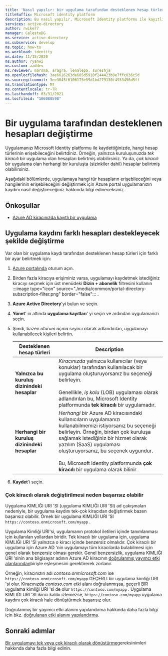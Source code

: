 ```yaml
---
title: 'Nasıl yapılır: bir uygulama tarafından desteklenen hesap türlerini değiştirme | Mavisi'
titleSuffix: Microsoft identity platform
description: Bu nasıl yapılır, Microsoft Identity platformu ile kayıtlı olan bir uygulamayı, uygulamayı veya hangi hesapların erişebileceğini değiştirmek üzere yapılandırırsınız.
services: active-directory
author: rwike77
manager: CelesteDG
ms.service: active-directory
ms.subservice: develop
ms.topic: how-to
ms.workload: identity
ms.date: 11/15/2020
ms.author: ryanwi
ms.custom: aaddev
ms.reviewer: marsma, aragra, lenalepa, sureshja
ms.openlocfilehash: 3ae6616263de605d5910f244423b9e7ffc036c5d
ms.sourcegitcommit: 3ee3045f6106175e59d1bd279130f4933456d5ff
ms.translationtype: MT
ms.contentlocale: tr-TR
ms.lasthandoff: 03/31/2021
ms.locfileid: "106080598"
---
```

# <a name="how-to-modify-the-accounts-supported-by-an-application"></a>Bir uygulama tarafından desteklenen hesapları değiştirme

Uygulamanızı Microsoft Identity platformu ile kaydettiğinizde, hangi hesap türlerinin erişebileceğini belirtdiniz. Örneğin, yalnızca kuruluşunuzda *tek kiracılı* bir uygulama olan hesapları belirtmiş olabilirsiniz. Ya da, *çok kiracılı* bir uygulama olan herhangi bir kuruluşta (sizinkiler dahil) hesaplar belirtmiş olabilirsiniz.

Aşağıdaki bölümlerde, uygulamaya hangi tür hesapların erişebileceğini veya hangilerinin erişebileceğini değiştirmek için Azure portal uygulamanızın kaydını nasıl değiştireceğiniz hakkında bilgi edineceksiniz.

## <a name="prerequisites"></a>Önkoşullar

* [Azure AD kiracınızda kayıtlı bir uygulama](quickstart-register-app.md)

## <a name="change-the-application-registration-to-support-different-accounts"></a>Uygulama kaydını farklı hesapları destekleyecek şekilde değiştirme

Var olan bir uygulama kaydı tarafından desteklenen hesap türleri için farklı bir ayar belirtmek için:

1. <a href="https://portal.azure.com/" target="_blank">Azure portalında</a> oturum açın.
1. Birden fazla kiracıya erişiminiz varsa, uygulamayı kaydetmek istediğiniz kiracıyı seçmek için üst menüdeki **Dizin + abonelik** filtresini kullanın :::image type="icon" source="./media/common/portal-directory-subscription-filter.png" border="false"::: .
1. **Azure Active Directory**'yi bulun ve seçin.
1. **Yönet**' in altında **uygulama kayıtları**' yi seçin ve ardından uygulamanızı seçin.
1. Şimdi, bazen *oturum açma seyirci* olarak adlandırılan, uygulamayı kullanabilecek kişileri belirtin.

    | Desteklenen hesap türleri | Description |
    |-------------------------|-------------|
    | **Yalnızca bu kuruluş dizinindeki hesaplar** | *Kiracınızda* yalnızca kullanıcılar (veya konuklar) tarafından kullanılacak bir uygulama oluşturuyorsanız bu seçeneği belirleyin.<br><br>Genellikle, *iş kolu* (LOB) uygulaması olarak adlandırılan bu, Microsoft Identity platformunda **tek kiracılı** bir uygulamadır. |
    | **Herhangi bir kuruluş dizinindeki hesaplar** | *Herhangi bir* Azure AD kiracısındaki kullanıcıların uygulamanızı kullanabilmemizi istiyorsanız bu seçeneği belirleyin. Örneğin, birden çok kuruluşa sağlamak istediğiniz bir hizmet olarak yazılım (SaaS) uygulaması oluşturuyorsanız, bu seçenek uygundur.<br><br>Bu, Microsoft Identity platformunda **çok kiracılı** bir uygulama olarak bilinir. |
1. **Kaydet**’i seçin.

### <a name="why-changing-to-multi-tenant-can-fail"></a>Çok kiracılı olarak değiştirilmesi neden başarısız olabilir

Uygulama KIMLIĞI URI 'SI (uygulama KIMLIĞI URI 'SI) ad çakışmaları nedeniyle, bir uygulama kaydını tek-çok kiracıdan değiştirmek bazen başarısız olabilir. Örnek bir uygulama KIMLIĞI URI 'SI `https://contoso.onmicrosoft.com/myapp` .

Uygulama Kimliği URI'si, uygulamanın protokol iletileri içinde tanımlanması için kullanılan yollardan biridir. Tek kiracılı bir uygulama için, uygulama KIMLIĞI URI 'SI yalnızca o kiracı içinde benzersiz olmalıdır. Çok kiracılı bir uygulama için Azure AD 'nin uygulamayı tüm kiracılarda bulabilmesi için genel olarak benzersiz olması gerekir. Genel benzersizlik, uygulama KIMLIĞI URI 'sinin ana bilgisayar adının Azure AD kiracının [doğrulanmış yayımcı etki alanlarından](howto-configure-publisher-domain.md)biriyle eşleşmesini gerektirerek zorlanır.

Örneğin, kiracınızın adı *contoso.onmicrosoft.com* ise `https://contoso.onmicrosoft.com/myapp` GEÇERLI bir uygulama kimliği URI 'si olur. Kiracınızda *contoso.com* etki alanı doğrulanmışsa, geçerli BIR uygulama kimliği URI 'si de olur `https://contoso.com/myapp` . Uygulama KIMLIĞI URI 'SI ikinci kalıbı izlemezse, `https://contoso.com/myapp` uygulama kaydını çok kiracılı hale dönüştürmek başarısız olur.

Doğrulanmış bir yayımcı etki alanını yapılandırma hakkında daha fazla bilgi için bkz. [doğrulanan etki alanını yapılandırma](howto-configure-publisher-domain.md).

## <a name="next-steps"></a>Sonraki adımlar

[Bir uygulamayı tek veya çok kiracılı olarak dönüştürme](howto-convert-app-to-be-multi-tenant.md)gereksinimleri hakkında daha fazla bilgi edinin.
